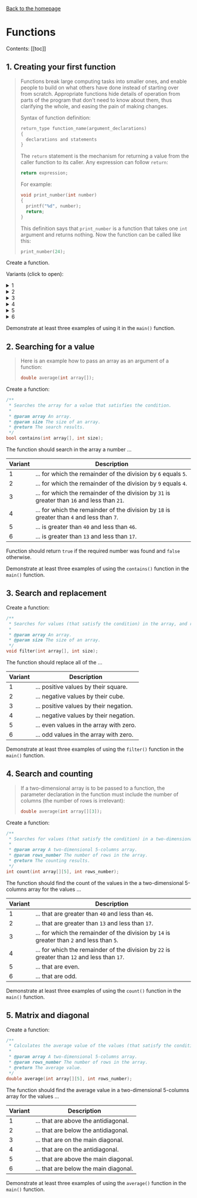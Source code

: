 [Back to the homepage](../README.md)

# Functions

Contents:
[[toc]]

## 1. Creating your first function

> Functions break large computing tasks into smaller ones, and enable people to build on what others have done instead of starting over from scratch. Appropriate functions hide details of operation from parts of the program that don't need to know about them, thus clarifying the whole, and easing the pain of making changes.
>
> Syntax of function definition:
>
> ```c
> return_type function_name(argument_declarations)
> {
>   declarations and statements
> }
> ```
>
> The `return` statement is the mechanism for returning a value from the caller function to its caller. Any expression can follow `return`:
>
> ```c
> return expression;
> ```
>
> For example:
>
> ```c
> void print_number(int number)
> {
>   printf("%d", number);
>   return;
> }
> ```
>
> This definition says that `print_number` is a function that takes one `int` argument and returns nothing. Now the function can be called like this:
>
> ```c
> print_number(24);
> ```

Create a function.

Variants (click to open):

<details>
<summary>1</summary>
<hr>

```c
/**
 * Calculates the absolute value of a number.
 *
 * @param number A number.
 * @return The absolute value.
 */
double abs(double number);
```

<hr>
</details>

<details>
<summary>2</summary>
<hr>

```c
/**
 * Calculates the result of raising a number to a power.
 *
 * @param base A number.
 * @param exponent An exponent.
 * @return The result of raising a number to a power.
 */
double pow(double base, int exponent);
```

<hr>
</details>

<details>
<summary>3</summary>
<hr>

```c
/**
 * Calculates the multiplication of two numbers.
 *
 * @param left First number.
 * @param right Second number.
 * @return The result of a multiplication.
 */
double mul(double left, double right);
```

<hr>
</details>

<details>
<summary>4</summary>
<hr>

```c
/**
 * Calculates the result of dividing the first number by the second.
 *
 * @param left First number.
 * @param right Second number.
 * @return The result of a division.
 */
double div(double left, double right);
```

<hr>
</details>

<details>
<summary>5</summary>
<hr>

```c
/**
 * Calculates the sum of two numbers.
 *
 * @param left First number.
 * @param right Second number.
 * @return The result of a sum.
 */
double sum(double left, double right);
```

<hr>
</details>

<details>
<summary>6</summary>
<hr>

```c
/**
 * Calculates the result of subtraction of the second number from the first.
 *
 * @param left First number.
 * @param right Second number.
 * @return The result of a subtraction.
 */
double sub(double left, double right);
```

<hr>
</details>

Demonstrate at least three examples of using it in the `main()` function.

## 2. Searching for a value

> Here is an example how to pass an array as an argument of a function:
>
> ```c
> double average(int array[]);
> ```

Create a function:

```c
/**
 * Searches the array for a value that satisfies the condition.
 *
 * @param array An array.
 * @param size The size of an array.
 * @return The search results.
 */
bool contains(int array[], int size);
```

The function should search in the array a number ...

| Variant | Description                                                                                  |
| ------- | -------------------------------------------------------------------------------------------- |
| 1       | ... for which the remainder of the division by `6` equals `5`.                               |
| 2       | ... for which the remainder of the division by `9` equals `4`.                               |
| 3       | ... for which the remainder of the division by `31` is greater than `16` and less than `21`. |
| 4       | ... for which the remainder of the division by `18` is greater than `4` and less than `7`.   |
| 5       | ... is greater than `40` and less than `46`.                                                 |
| 6       | ... is greater than `13` and less than `17`.                                                 |

Function should return `true` if the required number was found and `false` otherwise.

Demonstrate at least three examples of using the `contains()` function in the `main()` function.

## 3. Search and replacement

Create a function:

```c
/**
 * Searches for values (that satisfy the condition) in the array, and replaces them.
 *
 * @param array An array.
 * @param size The size of an array.
 */
void filter(int array[], int size);
```

The function should replace all of the ...

| Variant | Description                             |
| ------- | --------------------------------------- |
| 1       | ... positive values by their square.    |
| 2       | ... negative values by their cube.      |
| 3       | ... positive values by their negation.  |
| 4       | ... negative values by their negation.  |
| 5       | ... even values in the array with zero. |
| 6       | ... odd values in the array with zero.  |

Demonstrate at least three examples of using the `filter()` function in the `main()` function.

## 4. Search and counting

> If a two-dimensional array is to be passed to a function, the parameter declaration in the function must include the number of columns (the number of rows is irrelevant):
>
> ```c
> double average(int array[][3]);
> ```

Create a function:

```c
/**
 * Searches for values (that satisfy the condition) in a two-dimensional 5-columns array, and counts them.
 *
 * @param array A two-dimensional 5-columns array.
 * @param rows_number The number of rows in the array.
 * @return The counting results.
 */
int count(int array[][5], int rows_number);
```

The function should find the count of the values in the a two-dimensional 5-columns array for the values ...

| Variant | Description                                                                                  |
| ------- | -------------------------------------------------------------------------------------------- |
| 1       | ... that are greater than `40` and less than `46`.                                           |
| 2       | ... that are greater than `13` and less than `17`.                                           |
| 3       | ... for which the remainder of the division by `14` is greater than `2` and less than `5`.   |
| 4       | ... for which the remainder of the division by `22` is greater than `12` and less than `17`. |
| 5       | ... that are even.                                                                           |
| 6       | ... that are odd.                                                                            |

Demonstrate at least three examples of using the `count()` function in the `main()` function.

## 5. Matrix and diagonal

Create a function:

```c
/**
 * Calculates the average value of the values (that satisfy the condition) in a two-dimensional 5-columns array.
 *
 * @param array A two-dimensional 5-columns array.
 * @param rows_number The number of rows in the array.
 * @return The average value.
 */
double average(int array[][5], int rows_number);
```

The function should find the average value in a two-dimensional 5-columns array for the values ...

| Variant | Description                           |
| ------- | ------------------------------------- |
| 1       | ... that are above the antidiagonal.  |
| 2       | ... that are below the antidiagonal.  |
| 3       | ... that are on the main diagonal.    |
| 4       | ... that are on the antidiagonal.     |
| 5       | ... that are above the main diagonal. |
| 6       | ... that are below the main diagonal. |

Demonstrate at least three examples of using the `average()` function in the `main()` function.